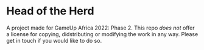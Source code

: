 # Head of the Herd
 A project made for GameUp Africa 2022: Phase 2. This repo *does not* offer a license for copying, didstributing or modifying the work in any way. Please get in touch if you would like to do so.
